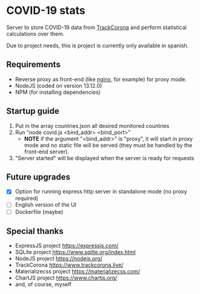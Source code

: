 # COVID-19 stats
Server to store COVID-19 data from [TrackCorona](https://www.trackcorona.live/) and perform
statistical calculations over them.

Due to project needs, this is project is currently only available in spanish.

## Requirements
* Reverse proxy as front-end (like [nginx](https://nginx.org/), for example) for proxy mode.
* NodeJS (coded on version 13.12.0)
* NPM (for installing dependencies)

## Startup guide
1. Put in the array countries.json all desired monitored countries
2. Run "node covid.js <bind_addr> <bind_port>"
    * **NOTE** if the argument "<bind_addr>" is "proxy", it will start in proxy mode and no static file will be served (they must be handled by the front-end server).
3. "Server started" will be displayed when the server is ready for requests

## Future upgrades
- [x] Option for running express http server in standalone mode (no proxy required)
- [ ] English version of the UI
- [ ] Dockerfile (maybe)

## Special thanks
* ExpressJS project https://expressjs.com/
* SQLite project https://www.sqlite.org/index.html
* NodeJS project https://nodejs.org/
* TrackCorona https://www.trackcorona.live/
* Materializecss project https://materializecss.com/
* ChartJS project https://www.chartjs.org/
* and, of course, myself
